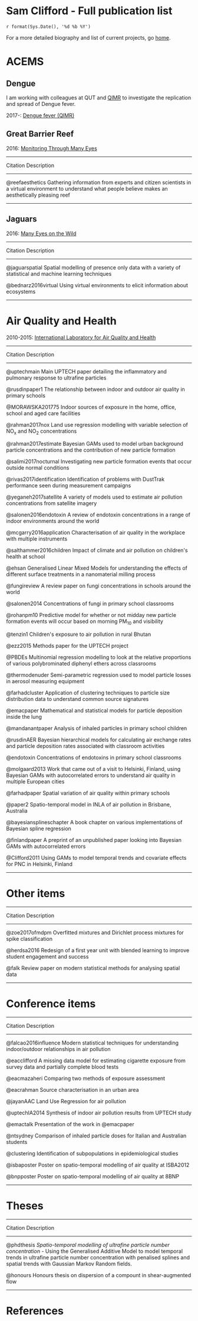 # Sam Clifford - Full publication list
`r format(Sys.Date(), '%d %b %Y')`  




For a more detailed biography and list of current projects, go [home](index.html).

# ACEMS

## Dengue 

I am working with colleagues at QUT and <a href="http://www.qimrberghofer.edu.au/diseases/mosquito-borne-viruses/">QIMR</a> to investigate the replication and spread of Dengue fever.

<aside>
2017-: <a href="http://www.qimrberghofer.edu.au/diseases/mosquito-borne-viruses/">Dengue fever (QIMR)</a>
</aside>

## Great Barrier Reef

<aside>
2016: <a href="https://www.virtualreef.org.au/">Monitoring Through Many Eyes</a>
</aside>


---------------------------------------------------------
Citation                 Description
------------------------ --------------------------------
@reefaesthetics          Gathering information from experts and citizen scientists in a virtual environment to understand what people believe makes an aesthetically pleasing reef

--------------------------------------------------------

## Jaguars

<aside>
2016: <a href="http://vis.stats.technology/">Many Eyes on the Wild</a>
</aside>

---------------------------------------------------------
Citation                 Description
------------------------ --------------------------------
@jaguarspatial           Spatial modelling of presence only data with a variety of statistical and machine learning techniques

@bednarz2016virtual      Using virtual environments to elicit information about ecosystems

--------------------------------------------------------


# Air Quality and Health

<aside>
2010-2015: <a href="https://www.qut.edu.au/research/our-research/institutes-centres-and-research-groups/international-laboratory-for-air-quality-and-health">International Laboratory for Air Quality and Health</a>
</aside>

---------------------------------------------------------
Citation                 Description
------------------------ --------------------------------
@uptechmain              Main UPTECH paper detailing the inflammatory and pulmonary response to ultrafine particles

@rusdinpaper1            The relationship between indoor and outdoor air quality in primary schools

@MORAWSKA201775          Indoor sources of exposure in the home, office, school and aged care facilities

@rahman2017nox           Land use regression modelling with variable selection of NO$_\mathrm{x}$ and NO$_2$ concentrations

@rahman2017estimate      Bayesian GAMs used to model urban background particle concentrations and the contribution of new particle formation

@salimi2017nocturnal     Investigating new particle formation events that occur outside normal conditions

@rivas2017identification Identification of problems with DustTrak performance seen during measurement campaigns

@yeganeh2017satellite    A variety of models used to estimate air pollution concentrations from satellite imagery

@salonen2016endotoxin    A review of endotoxin concentrations in a range of indoor environments around the world

@mcgarry2016application  Characterisation of air quality in the workplace with multiple instruments

@salthammer2016children  Impact of climate and air pollution on children's health at school

@ehsan                   Generalised Linear Mixed Models for understanding the effects of different surface treatments in a nanomaterial milling process

@fungireview             A review paper on fungi concentrations in schools around the world

@salonen2014             Concentrations of fungi in primary school classrooms

@rohanpm10               Predictive model for whether or not midday new particle formation events will occur based on morning PM$_{10}$ and visibility

@tenzin1                 Children's exposure to air pollution in rural Bhutan

@ezz2015                 Methods paper for the UPTECH project

@PBDEs                   Multinomial regression modelling to look at the relative proportions of various polybrominated diphenyl ethers across classrooms

@thermodenuder            Semi-parametric regression used to model particle losses in aerosol measuring equipment

@farhadcluster           Application of clustering techniques to particle size distribution data to understand common source signatures

@emacpaper               Mathematical and statistical models for particle deposition inside the lung

@mandanantpaper          Analysis of inhaled particles in primary school children

@rusdinAER               Bayesian hierarchical models for calculating air exchange rates and particle deposition rates associated with classroom activities

@endotoxin               Concentrations of endotoxins in primary school classrooms

@molgaard2013             Work that came out of a visit to Helsinki, Finland, using Bayesian GAMs with autocorrelated errors to understand air quality in multiple European cities

@farhadpaper              Spatial variation of air quality within primary schools

@paper2                   Spatio-temporal model in INLA of air pollution in Brisbane, Australia

@bayesiansplineschapter   A book chapter on various implementations of Bayesian spline regression

@finlandpaper             A preprint of an unpublished paper looking into Bayesian GAMs with autocorrelated errors

@Clifford2011             Using GAMs to model temporal trends and covariate effects for PNC in Helsinki, Finland

---------------------------------------------------------

# Other items


---------------------------------------------------------
Citation                 Description
------------------------ --------------------------------
@zoe2017ofmdpm           Overfitted mixtures and Dirichlet process mixtures for spike classification

@herdsa2016              Redesign of a first year unit with blended learning to improve student engagement and success

@falk                    Review paper on modern statistical methods for analysing spatial data

---------------------------------------------------------


# Conference items


---------------------------------------------------------
Citation                 Description
------------------------ --------------------------------
@falcao2016influence     Modern statistical techniques for understanding indoor/outdoor relationships in air pollution
 
@eacclifford             A missing data model for estimating cigarette exposure from survey data and partially complete blood tests

@eacmazaheri             Comparing two methods of exposure assessment 

@eacrahman               Source characterisation in an urban area

@jayanAAC                Land Use Regression for air pollution

@uptechIA2014            Synthesis of indoor air pollution results from UPTECH study

@emactalk                Presentation of the work in @emacpaper

@ntsydney                Comparison of inhaled particle doses for Italian and Australian students

@clustering              Identification of subpopulations in epidemiological studies

@isbaposter              Poster on spatio-temporal modelling of air quality at ISBA2012

@bnpposter               Poster on spatio-temporal modelling of air quality at 8BNP

---------------------------------------------------------


# Theses

---------------------------------------------------------
Citation                 Description
------------------------ --------------------------------
@phdthesis               _Spatio-temporal modelling of ultrafine particle number concentration_ - Using the Generalised Additive Model to model temporal trends in ultrafine particle number concentration with penalised splines and spatial trends with Gaussian Markov Random fields.

@honours                 Honours thesis on dispersion of a compount in shear-augmented flow 

---------------------------------------------------------



# References
